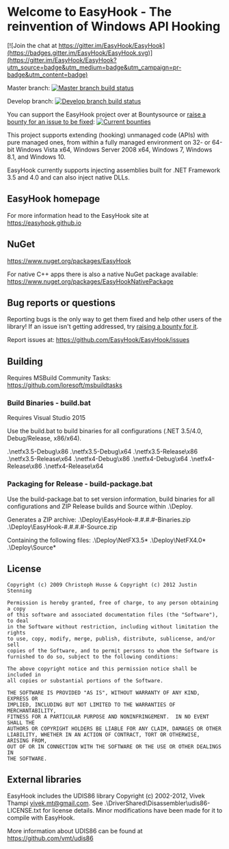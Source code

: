 # Welcome to EasyHook - The reinvention of Windows API Hooking

[![Join the chat at https://gitter.im/EasyHook/EasyHook](https://badges.gitter.im/EasyHook/EasyHook.svg)](https://gitter.im/EasyHook/EasyHook?utm_source=badge&utm_medium=badge&utm_campaign=pr-badge&utm_content=badge)

Master branch: [![Master branch build status](https://ci.appveyor.com/api/projects/status/278ff5njpjnarayd/branch/master?svg=true)](https://ci.appveyor.com/project/spazzarama/easyhook/branch/master)

Develop branch: [![Develop branch build status](https://ci.appveyor.com/api/projects/status/278ff5njpjnarayd/branch/develop?svg=true)](https://ci.appveyor.com/project/spazzarama/easyhook/branch/develop)

You can support the EasyHook project over at Bountysource or [raise a bounty for an issue to be fixed](https://www.bountysource.com/teams/easyhook/issues): [![Current bounties](https://api.bountysource.com/badge/team?team_id=104536)](https://www.bountysource.com/teams/easyhook/bounties)

This project supports extending (hooking) unmanaged code (APIs) with pure managed ones, from within a fully managed environment on 32- or 64-bit Windows Vista x64, Windows Server 2008 x64, Windows 7, Windows 8.1, and Windows 10.

EasyHook currently supports injecting assemblies built for .NET Framework 3.5 and 4.0 and can also inject native DLLs.

## EasyHook homepage

For more information head to the EasyHook site at https://easyhook.github.io

## NuGet

https://www.nuget.org/packages/EasyHook

For native C++ apps there is also a native NuGet package available: https://www.nuget.org/packages/EasyHookNativePackage

## Bug reports or questions

Reporting bugs is the only way to get them fixed and help other users of the library! If an issue isn't getting addressed, try [raising a bounty for it](https://www.bountysource.com/teams/easyhook/issues).

Report issues at: https://github.com/EasyHook/EasyHook/issues

## Building

Requires MSBuild Community Tasks: https://github.com/loresoft/msbuildtasks

### Build Binaries - build.bat

Requires Visual Studio 2015

Use the build.bat to build binaries for all configurations (.NET 3.5/4.0, Debug/Release, x86/x64).

.\netfx3.5-Debug\x86
.\netfx3.5-Debug\x64
.\netfx3.5-Release\x86
.\netfx3.5-Release\x64
.\netfx4-Debug\x86
.\netfx4-Debug\x64
.\netfx4-Release\x86
.\netfx4-Release\x64

### Packaging for Release - build-package.bat

Use the build-package.bat to set version information, build binaries for all 
configurations and ZIP Release builds and Source within .\Deploy.

Generates a ZIP archive:
.\Deploy\EasyHook-#.#.#.#-Binaries.zip
.\Deploy\EasyHook-#.#.#.#-Source.zip

Containing the following files:
.\Deploy\NetFX3.5\*
.\Deploy\NetFX4.0\*
.\Deploy\Source\*


## License

    Copyright (c) 2009 Christoph Husse & Copyright (c) 2012 Justin Stenning

    Permission is hereby granted, free of charge, to any person obtaining a copy
    of this software and associated documentation files (the "Software"), to deal
    in the Software without restriction, including without limitation the rights
    to use, copy, modify, merge, publish, distribute, sublicense, and/or sell
    copies of the Software, and to permit persons to whom the Software is
    furnished to do so, subject to the following conditions:
    
    The above copyright notice and this permission notice shall be included in
    all copies or substantial portions of the Software.
    
    THE SOFTWARE IS PROVIDED "AS IS", WITHOUT WARRANTY OF ANY KIND, EXPRESS OR
    IMPLIED, INCLUDING BUT NOT LIMITED TO THE WARRANTIES OF MERCHANTABILITY,
    FITNESS FOR A PARTICULAR PURPOSE AND NONINFRINGEMENT.  IN NO EVENT SHALL THE
    AUTHORS OR COPYRIGHT HOLDERS BE LIABLE FOR ANY CLAIM, DAMAGES OR OTHER
    LIABILITY, WHETHER IN AN ACTION OF CONTRACT, TORT OR OTHERWISE, ARISING FROM,
    OUT OF OR IN CONNECTION WITH THE SOFTWARE OR THE USE OR OTHER DEALINGS IN
    THE SOFTWARE.

## External libraries

EasyHook includes the UDIS86 library Copyright (c) 2002-2012, Vivek Thampi <vivek.mt@gmail.com>. See .\DriverShared\Disassembler\udis86-LICENSE.txt for license details. Minor modifications have been made for it to compile with EasyHook.

More information about UDIS86 can be found at https://github.com/vmt/udis86
